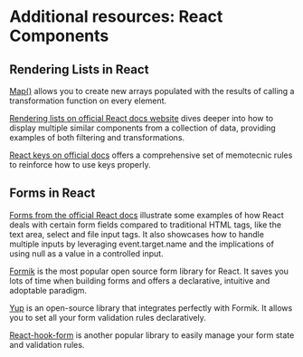 # Additional resources: React Components

## Rendering Lists in React

[Map()](https://developer.mozilla.org/en-US/docs/Web/JavaScript/Reference/Global_Objects/Array/map) allows you to create new arrays populated with the results of calling a transformation function on every element. 

[Rendering lists on official React docs website](https://beta.reactjs.org/learn/rendering-lists#rendering-data-from-arrays) dives deeper into how to display multiple similar components from a collection of data, providing examples of both filtering and transformations.

[React keys on official docs](https://beta.reactjs.org/learn/rendering-lists#where-to-get-your-key) offers a comprehensive set of memotecnic rules to reinforce how to use keys properly.

## Forms in React

[Forms from the official React docs](https://reactjs.org/docs/forms.html) illustrate some examples of how React deals with certain form fields compared to traditional HTML tags, like the text area, select and file input tags. It also showcases how to handle multiple inputs by leveraging event.target.name and the implications of using null as a value in a controlled input.

[Formik](https://formik.org/) is the most popular open source form library for React. It saves you lots of time when building forms and offers a declarative, intuitive and adoptable paradigm. 

[Yup](https://github.com/jquense/yup) is an open-source library that integrates perfectly with Formik. It allows you to set all your form validation rules declaratively.

[React-hook-form](https://github.com/react-hook-form/react-hook-form) is another popular library to easily manage your form state and validation rules.